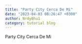```yaml
---
title: "Party City Cerca De Mi"
date: "2023-04-03 08:26:47 +0300"
author: NrdyBhu1
category: tutorial blog
---
```

Party City Cerca De Mi
